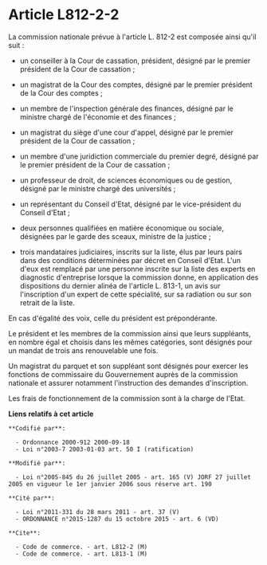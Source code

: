 # Article L812-2-2

La commission nationale prévue à l'article L. 812-2 est composée ainsi qu'il suit :

- un conseiller à la Cour de cassation, président, désigné par le premier président de la Cour de cassation ;

- un magistrat de la Cour des comptes, désigné par le premier président de la Cour des comptes ;

- un membre de l'inspection générale des finances, désigné par le ministre chargé de l'économie et des finances ;

- un magistrat du siège d'une cour d'appel, désigné par le premier président de la Cour de cassation ;

- un membre d'une juridiction commerciale du premier degré, désigné par le premier président de la Cour de cassation ;

- un professeur de droit, de sciences économiques ou de gestion, désigné par le ministre chargé des universités ;

- un représentant du Conseil d'Etat, désigné par le vice-président du Conseil d'Etat ;

- deux personnes qualifiées en matière économique ou sociale, désignées par le garde des sceaux, ministre de la justice ;

- trois mandataires judiciaires, inscrits sur la liste, élus par leurs pairs dans des conditions déterminées par décret en
Conseil d'Etat. L'un d'eux est remplacé par une personne inscrite sur la liste des experts en diagnostic d'entreprise lorsque
la commission donne, en application des dispositions du dernier alinéa de l'article L. 813-1, un avis sur l'inscription d'un
expert de cette spécialité, sur sa radiation ou sur son retrait de la liste.

En cas d'égalité des voix, celle du président est prépondérante.

Le président et les membres de la commission ainsi que leurs suppléants, en nombre égal et choisis dans les mêmes catégories,
sont désignés pour un mandat de trois ans renouvelable une fois.

Un magistrat du parquet et son suppléant sont désignés pour exercer les fonctions de commissaire du Gouvernement auprès de la
commission nationale et assurer notamment l'instruction des demandes d'inscription.

Les frais de fonctionnement de la commission sont à la charge de l'Etat.

**Liens relatifs à cet article**

	**Codifié par**:

	  - Ordonnance 2000-912 2000-09-18
	  - Loi n°2003-7 2003-01-03 art. 50 I (ratification)

	**Modifié par**:

	  - Loi n°2005-845 du 26 juillet 2005 - art. 165 (V) JORF 27 juillet 2005 en vigueur le 1er janvier 2006 sous réserve art. 190

	**Cité par**:

	  - Loi n°2011-331 du 28 mars 2011 - art. 37 (V)
	  - ORDONNANCE n°2015-1287 du 15 octobre 2015 - art. 6 (VD)

	**Cite**:

	  - Code de commerce. - art. L812-2 (M)
	  - Code de commerce. - art. L813-1 (M)
